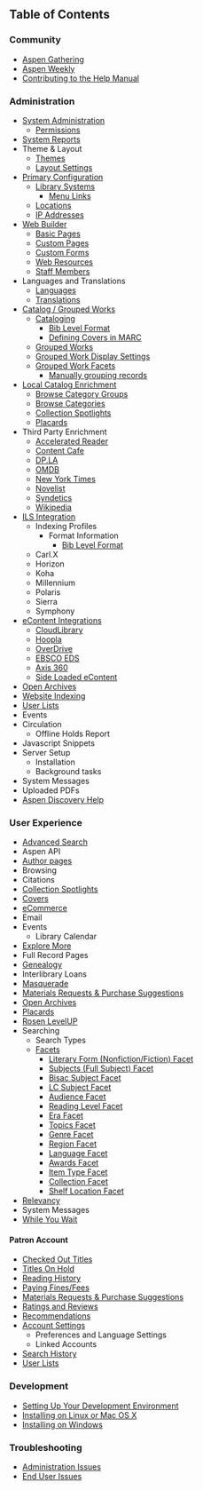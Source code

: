 ## Table of Contents
### Community
  - [Aspen Gathering](/Admin/HelpManual?page=Aspen-Gathering)
  - [Aspen Weekly](/Admin/HelpManual?page=Aspen-Weekly)
  - [Contributing to the Help Manual](/Admin/HelpManual?page=Manual-Contribution)

### Administration
  - [System Administration](/Admin/HelpManual?page=System-Administration)
    - [Permissions](/Admin/HelpManual?page=Permissions)
  - [System Reports](/Admin/HelpManual?page=System-Reports)
  - Theme & Layout
    - [Themes](/Admin/HelpManual?page=Themes)
    - [Layout Settings](/Admin/HelpManual?page=Layout-Settings)
  - [Primary Configuration](/Admin/HelpManual?page=Primary-Configuration)
    - [Library Systems](/Admin/HelpManual?page=Library-Systems)
      - [Menu Links](/Admin/HelpManual?page=Menu-Links)
    - [Locations](/Admin/HelpManual?page=Library-Systems-Locations)
    - [IP Addresses](/Admin/HelpManual?page=Location-IP-Addresses)
  - [Web Builder](/Admin/HelpManual?page=Web-Builder)
    - [Basic Pages](/Admin/HelpManual?page=Web-Builder_Basic-Pages)
    - [Custom Pages](/Admin/HelpManual?page=Web-Builder_Custom-Pages)
    - [Custom Forms](/Admin/HelpManual?page=Web-Builder_Custom-Forms)
    - [Web Resources](/Admin/HelpManual?page=Web-Builder_Web-Resources)
    - [Staff Members](/Admin/HelpManual?page=Web-Builder_Staff-Members)
  - Languages and Translations
    - [Languages](/Admin/HelpManual?page=Languages)
    - [Translations](/Admin/HelpManual?page=Translations)
  - [Catalog / Grouped Works](/Admin/HelpManual?page=Catalog-Grouped-Works)
    - [Cataloging](/Admin/HelpManual?page=Cataloging)
      - [Bib Level Format](/Admin/HelpManual?page=Bib-Level-Format)
      - [Defining Covers in MARC](/Admin/HelpManual?page=Defining-Covers-MARC)
    - [Grouped Works](/Admin/HelpManual?page=Grouped-Works)
    - [Grouped Work Display Settings](/Admin/HelpManual?page=Grouped-Work-Display-Settings)
    - [Grouped Work Facets](/Admin/HelpManual?page=Grouped-Work-Facets)
      - [Manually grouping records](/Admin/HelpManual?page=Manually-grouping-records)
  - [Local Catalog Enrichment](/Admin/HelpManual?page=Local-Catalog-Enrichment)
    - [Browse Category Groups](/Admin/HelpManual?page=Browse-Category-Groups)
    - [Browse Categories](/Admin/HelpManual?page=Browse-Categories)
    - [Collection Spotlights](/Admin/HelpManual?page=Collection-Spotlights)
    - [Placards](/Admin/HelpManual?page=Placards)
  - Third Party Enrichment
    - [Accelerated Reader](/Admin/HelpManual?page=Accelerated-Reader)
    - [Content Cafe](/Admin/HelpManual?page=Content-Cafe)
    - [DP.LA](/Admin/HelpManual?page=DPLA)
    - [OMDB](/Admin/HelpManual?page=OMDB)
    - [New York Times](/Admin/HelpManual?page=New-York-Times)
    - [Novelist](/Admin/HelpManual?page=Novelist)
    - [Syndetics](/Admin/HelpManual?page=Syndetics)
    - [Wikipedia](/Admin/HelpManual?page=Wikipedia)
  - [ILS Integration](/Admin/HelpManual?page=ILS-Integration)
    - Indexing Profiles
      - Format Information
        - [Bib Level Format](/Admin/HelpManual?page=Bib-Level-Format)
    - Carl.X
    - Horizon
    - Koha
    - Millennium
    - Polaris
    - Sierra
    - Symphony
  - [eContent Integrations](/Admin/HelpManual?page=eContent-Integrations)
    - [CloudLibrary](/Admin/HelpManual?page=Cloud-Library)
    - [Hoopla](/Admin/HelpManual?page=Hoopla)
    - [OverDrive](/Admin/HelpManual?page=Overdrive)
    - [EBSCO EDS](/Admin/HelpManual?page=EBSCO-EDS)
    - [Axis 360](/Admin/HelpManual?page=Axis-360)
    - [Side Loaded eContent](/Admin/HelpManual?page=Side-Loaded-eContent)
  - [Open Archives](/Admin/HelpManual?page=Open-Archives)
  - [Website Indexing](/Admin/HelpManual?page=Website-Indexing)
  - [User Lists](/Admin/HelpManual?page=User-Lists)
  - Events
  - Circulation
    - Offline Holds Report
  - Javascript Snippets
  - Server Setup
    - Installation
    - Background tasks
  - System Messages
  - Uploaded PDFs
  - [Aspen Discovery Help](/Admin/HelpManual?page=Aspen-Discovery-Help)
  
### User Experience
- [Advanced Search](/Admin/HelpManual?page=Advanced%20Search)
- Aspen API
- [Author pages](/Admin/HelpManual?page=Author-Pages)
- Browsing
- Citations
- [Collection Spotlights](/Admin/HelpManual?page=Collection-Spotlights)
- [Covers](/Admin/HelpManual?page=Cover-Images)
- [eCommerce](/Admin/HelpManual?page=eCommerce)
- Email
- Events
  - Library Calendar
- [Explore More](/Admin/HelpManual?page=Explore-More)
- Full Record Pages
- [Genealogy](/Admin/HelpManual?page=Genealogy)
- Interlibrary Loans
- [Masquerade](/Admin/HelpManual?page=Masquerade)
- [Materials Requests & Purchase Suggestions](/Admin/HelpManual?page=Materials-Requests-Purchase-Suggestions)
- [Open Archives](/Admin/HelpManual?page=Open-Archives)
- [Placards](/Admin/HelpManual?page=Placards)
- [Rosen LevelUP](/Admin/HelpManual?page=Rosen-LevelUP)
- Searching
  - Search Types
  - [Facets](/Admin/HelpManual?page=Facets)
    - [Literary Form (Nonfiction/Fiction) Facet](/Admin/HelpManual?page=Literary-Forms)
    - [Subjects (Full Subject) Facet](/Admin/HelpManual?page=FullSubject-Facet)
    - [Bisac Subject Facet](/Admin/HelpManual?page=BISACSubject-Facet)
    - [LC Subject Facet](/Admin/HelpManual?page=LCSubject-Facet)
    - [Audience Facet](/Admin/HelpManual?page=Audience-Facets)
    - [Reading Level Facet](/Admin/HelpManual?page=ReadingLevel-Facets)
    - [Era Facet](/Admin/HelpManual?page=Era-Facets)
    - [Topics Facet](/Admin/HelpManual?page=Topic-Facets)
    - [Genre Facet](/Admin/HelpManual?page=Genre-Facets)
    - [Region Facet](/Admin/HelpManual?page=GeographicRegion-Facets)
    - [Language Facet](/Admin/HelpManual?page=Language-Facet)
    - [Awards Facet](/Admin/HelpManual?page=Awards-Facet)
    - [Item Type Facet](/Admin/HelpManual?page=itemtype-facet)
    - [Collection Facet](/Admin/HelpManual?page=Collection-Facet)
    - [Shelf Location Facet](/Admin/HelpManual?page=ShelfLocation-Facet)
- [Relevancy](/Admin/HelpManual?page=Search-Relevancy)
- System Messages
- [While You Wait](/Admin/HelpManual?page=While-You-Wait)

#### Patron Account
  - [Checked Out Titles](/Admin/HelpManual?page=Check-Out-Titles)
  - [Titles On Hold](/Admin/HelpManual?page=Titles-On-Hold)
  - [Reading History](/Admin/HelpManual?page=Reading-History)
  - [Paying Fines/Fees](/Admin/HelpManual?page=Fines-and-Fees)
  - [Materials Requests & Purchase Suggestions](/Admin/HelpManual?page=Materials-Requests-Purchase-Suggestions)
  - [Ratings and Reviews](/Admin/HelpManual?page=Ratings-And-Reviews)
  - [Recommendations](/Admin/HelpManual?page=Recommendations)
  - [Account Settings](/Admin/HelpManual?page=Account-Settings)
    - Preferences and Language Settings
    - Linked Accounts
  - [Search History](/Admin/HelpManual?page=Search-History)
  - [User Lists](/Admin/HelpManual?page=User-Lists)

### Development
-  [Setting Up Your Development Environment](/Admin/HelpManual?page=Development-Environment)
-  [Installing on Linux or Mac OS X](/Admin/HelpManual?page=Installing-Aspen-Linux)
-  [Installing on Windows](/Admin/HelpManual?page=Installing-Aspen-Windows)

### Troubleshooting
  - [Administration Issues](/Admin/HelpManual?page=Troubleshooting-Administration)
  - [End User Issues](/Admin/HelpManual?page=Troubleshooting-End-User)
